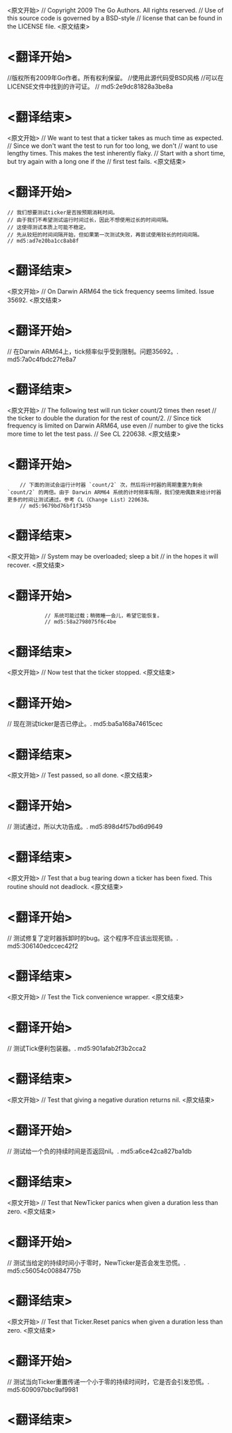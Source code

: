 
<原文开始>
// Copyright 2009 The Go Authors. All rights reserved.
// Use of this source code is governed by a BSD-style
// license that can be found in the LICENSE file.
<原文结束>

# <翻译开始>
//版权所有2009年Go作者。所有权利保留。
//使用此源代码受BSD风格
//可以在LICENSE文件中找到的许可证。
// md5:2e9dc81828a3be8a
# <翻译结束>


<原文开始>
	// We want to test that a ticker takes as much time as expected.
	// Since we don't want the test to run for too long, we don't
	// want to use lengthy times. This makes the test inherently flaky.
	// Start with a short time, but try again with a long one if the
	// first test fails.
<原文结束>

# <翻译开始>
	// 我们想要测试ticker是否按预期消耗时间。
	// 由于我们不希望测试运行时间过长，因此不想使用过长的时间间隔。
	// 这使得测试本质上可能不稳定。
	// 先从较短的时间间隔开始，但如果第一次测试失败，再尝试使用较长的时间间隔。
	// md5:ad7e20ba1cc8ab8f
# <翻译结束>


<原文开始>
// On Darwin ARM64 the tick frequency seems limited. Issue 35692.
<原文结束>

# <翻译开始>
// 在Darwin ARM64上，tick频率似乎受到限制。问题35692。. md5:7a0c4fbdc27fe8a7
# <翻译结束>


<原文开始>
		// The following test will run ticker count/2 times then reset
		// the ticker to double the duration for the rest of count/2.
		// Since tick frequency is limited on Darwin ARM64, use even
		// number to give the ticks more time to let the test pass.
		// See CL 220638.
<原文结束>

# <翻译开始>
		// 下面的测试会运行计时器 `count/2` 次，然后将计时器的周期重置为剩余 `count/2` 的两倍。由于 Darwin ARM64 系统的计时频率有限，我们使用偶数来给计时器更多的时间让测试通过。参考 CL（Change List）220638。
		// md5:9679bd76bf1f345b
# <翻译结束>


<原文开始>
				// System may be overloaded; sleep a bit
				// in the hopes it will recover.
<原文结束>

# <翻译开始>
				// 系统可能过载；稍微睡一会儿，希望它能恢复。
				// md5:58a2798075f6c4be
# <翻译结束>


<原文开始>
// Now test that the ticker stopped.
<原文结束>

# <翻译开始>
// 现在测试ticker是否已停止。. md5:ba5a168a74615cec
# <翻译结束>


<原文开始>
// Test passed, so all done.
<原文结束>

# <翻译开始>
// 测试通过，所以大功告成。. md5:898d4f57bd6d9649
# <翻译结束>


<原文开始>
// Test that a bug tearing down a ticker has been fixed. This routine should not deadlock.
<原文结束>

# <翻译开始>
// 测试修复了定时器拆卸时的bug。这个程序不应该出现死锁。. md5:306140edccec42f2
# <翻译结束>


<原文开始>
// Test the Tick convenience wrapper.
<原文结束>

# <翻译开始>
// 测试Tick便利包装器。. md5:901afab2f3b2cca2
# <翻译结束>


<原文开始>
// Test that giving a negative duration returns nil.
<原文结束>

# <翻译开始>
// 测试给一个负的持续时间是否返回nil。. md5:a6ce42ca827ba1db
# <翻译结束>


<原文开始>
// Test that NewTicker panics when given a duration less than zero.
<原文结束>

# <翻译开始>
// 测试当给定的持续时间小于零时，NewTicker是否会发生恐慌。. md5:c56054c00884775b
# <翻译结束>


<原文开始>
// Test that Ticker.Reset panics when given a duration less than zero.
<原文结束>

# <翻译开始>
// 测试当向Ticker重置传递一个小于零的持续时间时，它是否会引发恐慌。. md5:609097bbc9af9981
# <翻译结束>

